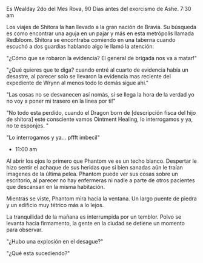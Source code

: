 Es Wealday 2do del Mes Rova, 90 Días antes del exorcismo de Ashe. 7:30 am

Los viajes de Shitora la han llevado a la gran nación de Bravia. Su búsqueda es como encontrar una aguja en un pajar y más en esta metrópolis llamada Redbloom. Shitora se encontraba comiendo en una taberna  cuando escuchó a dos guardias hablando algo le llamó la atención:

"¿Cómo que se robaron la evidencia? El general de brigada nos va a matar!"

"¿Qué quieres que te diga? cuando entré al cuarto de evidencia había un desastre, al parecer solo se llevaron la evidencia mas reciente del expediente de Wrynn al menos todo lo demás sigue ahi."

"Las cosas no se desvanecen así nomás, si se llega la hora de la verdad yo no voy a poner mi trasero en la linea por ti!"

"No todo esta perdido, cuando el Dragon born de [descripción fisca del hijo de shitora] este consciente vamos Ointment Healing, lo interrogamos y ya, no te esponjes. "

"Lo interrogamos y ya... pffft imbecil" 

- 11:00 am

Al abrir los ojos lo primero que Phantom ve es un techo blanco. Despertar le hizo sentir el achaque de sus heridas que si bien sanadas aún le traían imagenes de la última pelea. Phantom puede ver sus cosas sobre un escritorio, al parecer no hay enfermeras ni nadie a parte de otros pacientes que descansan en la misma habitación. 

Mientras se viste, Phantom mira hacia la ventana. Un largo puente de piedra y un edificio muy tétrico más a lo lejos.

La tranquilidad de la mañana es interrumpida por un temblor. Polvo se levanta hacia firmamento, la gente en la ciudad se detiene un momento para observar. 

"¿Hubo una explosión en el desague?"

"¿Qué esta sucediendo?"





